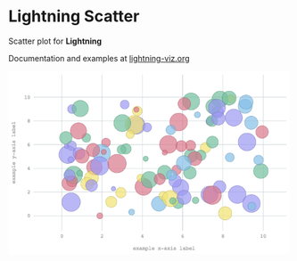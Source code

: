 # Lightning Scatter

Scatter plot for **Lightning**

Documentation and examples at [lightning-viz.org](http://lightning-viz.org/documentation)

[![scatter](https://raw.githubusercontent.com/lightning-viz/lightning-default-index/master/images/scatter.png)](https://github.com/lightning-viz/lightning-scatter)
